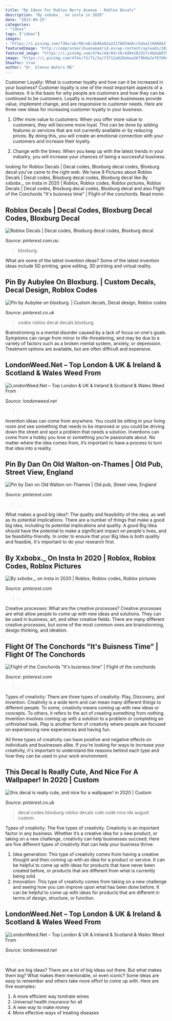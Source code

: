```yaml
---
title: "Rp Ideas For Roblox Berry Avenue - Roblox Decals"
description: "By xxbobx._ on insta in 2020"
date: "2023-09-25"
categories:
- "ideas"
tags: ["ideas"]
images:
- "https://i.pinimg.com/736x/ab/98/a8/ab98a82a2217b034e6cc5daa119d60d3.jpg"
featuredImage: "http://comprarmarihuanamadrid.es/wp-content/uploads/2021/01/Diseno-sin-titulo-2021-01-25T143759.656.jpg"
featured_image: "https://i.pinimg.com/474x/4d/04/10/4d04101d1fc4bda89794071475e65907--stupid-funny-funny-men.jpg"
image: "https://i.pinimg.com/474x/f3/71/2a/f3712a828ebea2679b9a2ef07d9cf4c9--surrey-england.jpg"
ShowToc: true
author: "Dr. Glenna Waters MD"
---
```



Customer Loyalty: What is customer loyalty and how can it be increased in your business?
Customer loyalty is one of the most important aspects of a business. It is the basis for why people are customers and how they can be continued to be customers. Loyalty is increased when businesses provide value, implement change, and are responsive to customer needs. Here are three new ideas for increasing customer loyalty in your business:
1. Offer more value to customers: When you offer more value to customers, they will become more loyal. This can be done by adding features or services that are not currently available or by reducing prices. By doing this, you will create an emotional connection with your customers and increase their loyalty.

2. Change with the times: When you keep up with the latest trends in your industry, you will increase your chances of being a successful business.

	

		
looking for Roblox Decals | Decal codes, Bloxburg decal codes, Bloxburg decal you've came to the right web. We have 8 Pictures about Roblox Decals | Decal codes, Bloxburg decal codes, Bloxburg decal like By xxbobx._ on insta in 2020 | Roblox, Roblox codes, Roblox pictures, Roblox Decals | Decal codes, Bloxburg decal codes, Bloxburg decal and also Flight of the Conchords &quot;It&#039;s buisness time&quot; | Flight of the conchords. Read more:
		
    
## Roblox Decals | Decal Codes, Bloxburg Decal Codes, Bloxburg Decal

<img loading=lazy src="https://i.pinimg.com/736x/ab/98/a8/ab98a82a2217b034e6cc5daa119d60d3.jpg" onerror="this.onerror=null;this.src='https://tse2.mm.bing.net/th?id=OIP.clzo3CZb546Vp_dc8QGLbQHaHa&amp;pid=15.1';" alt="Roblox Decals | Decal codes, Bloxburg decal codes, Bloxburg decal">

_Source: pinterest.com.au_

>bloxburg. 

	

What are some of the latest invention ideas?
Some of the latest invention ideas include 5D printing, gene editing, 3D printing and virtual reality.

    
## Pin By Aubylee On Bloxburg. | Custom Decals, Decal Design, Roblox Codes

<img loading=lazy src="https://i.pinimg.com/736x/2c/2c/1f/2c2c1f77b33fefc09c82fd314413693d.jpg" onerror="this.onerror=null;this.src='https://tse2.mm.bing.net/th?id=OIP.c7LJovw52FWJStpfFi4XeQHaHP&amp;pid=15.1';" alt="Pin by Aubylee on bloxburg. | Custom decals, Decal design, Roblox codes">

_Source: pinterest.co.uk_

>codes roblox decal decals bloxburg. 

	

Brainstroming is a mental disorder caused by a lack of focus on one's goals. Symptoms can range from minor to life-threatening, and may be due to a variety of factors such as a broken mental system, anxiety, or depression. Treatment options are available, but are often difficult and expensive.

    
## LondonWeed.Net – Top London &amp; UK &amp; Ireland &amp; Scotland &amp; Wales Weed From

<img loading=lazy src="https://londonweed.net/wp-content/uploads/2020/10/irelandcannabis-300x197.jpg" onerror="this.onerror=null;this.src='https://tse1.mm.bing.net/th?id=OIP.yK0HsEry_qYUFgmqdG_BzAAAAA&amp;pid=15.1';" alt="LondonWeed.Net – Top London &amp; UK &amp; Ireland &amp; Scotland &amp; Wales Weed From">

_Source: londonweed.net_

>. 

	

Invention ideas can come from anywhere. You could be sitting in your living room and see something that needs to be improved or you could be driving down the street and spot a problem that needs a solution. Inventions can come from a hobby you love or something you’re passionate about. No matter where the idea comes from, it’s important to have a process to turn that idea into a reality.

    
## Pin By Dan On Old Walton-on-Thames | Old Pub, Street View, England

<img loading=lazy src="https://i.pinimg.com/474x/f3/71/2a/f3712a828ebea2679b9a2ef07d9cf4c9--surrey-england.jpg" onerror="this.onerror=null;this.src='https://tse3.mm.bing.net/th?id=OIP.z9a3dTBoME4at_pBH7vo1QAAAA&amp;pid=15.1';" alt="Pin by Dan on Old Walton-on-Thames | Old pub, Street view, England">

_Source: pinterest.com_

>. 

	

What makes a good big idea?: The quality and feasibility of the idea, as well as its potential implications.
There are a number of things that make a good big idea, including its potential implications and quality. A good Big Idea should have the potential to make a significant impact on people's lives, and be feasibility-friendly. In order to ensure that your Big Idea is both quality and feasible, it's important to do your research first.

    
## By Xxbobx._ On Insta In 2020 | Roblox, Roblox Codes, Roblox Pictures

<img loading=lazy src="https://i.pinimg.com/736x/10/a1/6d/10a16d3d5801817a30656d5150f8284e.jpg" onerror="this.onerror=null;this.src='https://tse2.mm.bing.net/th?id=OIP.14Y0xHrdanYY--wwPFPMDwHaHC&amp;pid=15.1';" alt="By xxbobx._ on insta in 2020 | Roblox, Roblox codes, Roblox pictures">

_Source: pinterest.com_

>. 

	

Creative processes: What are the creative processes?
Creative processes are what allow people to come up with new ideas and solutions. They can be used in business, art, and other creative fields. There are many different creative processes, but some of the most common ones are brainstorming, design thinking, and ideation.

    
## Flight Of The Conchords &quot;It&#039;s Buisness Time&quot; | Flight Of The Conchords

<img loading=lazy src="https://i.pinimg.com/474x/4d/04/10/4d04101d1fc4bda89794071475e65907--stupid-funny-funny-men.jpg" onerror="this.onerror=null;this.src='https://tse2.mm.bing.net/th?id=OIP.blSV2UyBIgysZR1N7Io4OwAAAA&amp;pid=15.1';" alt="Flight of the Conchords &quot;It&#039;s buisness time&quot; | Flight of the conchords">

_Source: pinterest.com_

>. 

	

Types of creativity: There are three types of creativity: Play, Discovery, and Invention.
Creativity is a wide term and can mean many different things to different people. To some, creativity means coming up with new ideas or concepts. To others, it refers to the act of creating something from nothing.
Invention involves coming up with a solution to a problem or completing an unfinished task. Play is another form of creativity where people are focused on experiencing new experiences and having fun.

All three types of creativity can have positive and negative effects on individuals and businesses alike. If you're looking for ways to increase your creativity, it's important to understand the reasons behind each type and how they can be used in your work environment.

    
## This Decal Is Really Cute, And Nice For A Wallpaper! In 2020 | Custom

<img loading=lazy src="https://i.pinimg.com/originals/78/70/61/7870611c969836675b31c8e4a042db0d.jpg" onerror="this.onerror=null;this.src='https://tse2.mm.bing.net/th?id=OIP.cNE5c9UbIayOg2iA9yI5WAHaF-&amp;pid=15.1';" alt="this decal is really cute, and nice for a wallpaper! in 2020 | Custom">

_Source: pinterest.co.uk_

>decal codes bloxburg roblox decals cute code nice ids august custom. 

	

Types of creativity: The five types of creativity.
Creativity is an important factor in any business. Whether it’s a creative idea for a new product, or taking on a new challenge, creativity can help businesses succeed. Here are five different types of creativity that can help your business thrive: 
1. Idea generation: This type of creativity comes from having a creative thought and then coming up with an idea for a product or service. It can be helpful to come up with ideas for products that have never been created before, or products that are different from what is currently being sold. 
2. Innovation: This type of creativity comes from taking on a new challenge and seeing how you can improve upon what has been done before. It can be helpful to come up with ideas for products that are different in terms of design, structure, or function. 

    
## LondonWeed.Net – Top London &amp; UK &amp; Ireland &amp; Scotland &amp; Wales Weed From

<img loading=lazy src="http://comprarmarihuanamadrid.es/wp-content/uploads/2021/01/Diseno-sin-titulo-2021-01-25T143759.656.jpg" onerror="this.onerror=null;this.src='https://tse4.mm.bing.net/th?id=OIP.chNPBo69iMqZDV_GwHBWAgAAAA&amp;pid=15.1';" alt="LondonWeed.Net – Top London &amp; UK &amp; Ireland &amp; Scotland &amp; Wales Weed From">

_Source: londonweed.net_

>. 

	

What are big ideas?
There are a lot of big ideas out there. But what makes them big? What makes them memorable, or even iconic? Some ideas are easy to remember and others take more effort to come up with. Here are five examples: 
1. A more efficient way tonitrate wines
2. Universal health insurance for all
3. A new way to make money
4. More effective ways of treating diseases

